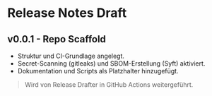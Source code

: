 # Release Notes Draft

## v0.0.1 - Repo Scaffold
- Struktur und CI-Grundlage angelegt.
- Secret-Scanning (gitleaks) und SBOM-Erstellung (Syft) aktiviert.
- Dokumentation und Scripts als Platzhalter hinzugefügt.

> Wird von Release Drafter in GitHub Actions weitergeführt.
